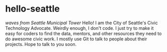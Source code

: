 # hello-seattle
*waves from Seattle Municipal Tower*
Hello! I am the City of Seattle's Civic Technology Advocate. 
Weirdly enough, I don't code. I just try to make it easy for coders to find the data, mentors, and other resources they need to do awesome civic work.
I mostly use Git to talk to people about their projects.
Hope to talk to you soon.
